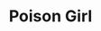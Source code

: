 --- 
title: "Poison Girl"
publishdate: "2019-3-28T16:48:46+02:00"
src: "https://365manga.net/manga/poison-girl"
image: "https://data.365manga.net/images/thumbnails/24422-poison-girl.jpg"
description: ""
---